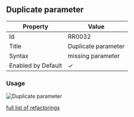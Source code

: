 ## Duplicate parameter

| Property | Value |
| -------- | ----- |
| Id | RR0032 |
| Title | Duplicate parameter |
| Syntax | missing parameter |
| Enabled by Default | &#x2713; |

### Usage

![Duplicate parameter](../../images/refactorings/DuplicateParameter.png)

[full list of refactorings](Refactorings.md)